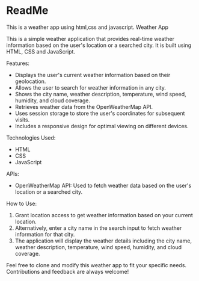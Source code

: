 # ReadMe
This is a weather app using html,css and javascript.
Weather App

This is a simple weather application that provides real-time weather information based on the user's location or a searched city. It is built using HTML,
CSS and JavaScript.

Features:
- Displays the user's current weather information based on their geolocation.
- Allows the user to search for weather information in any city.
- Shows the city name, weather description, temperature, wind speed, humidity, and cloud coverage.
- Retrieves weather data from the OpenWeatherMap API.
- Uses session storage to store the user's coordinates for subsequent visits.
- Includes a responsive design for optimal viewing on different devices.

Technologies Used:
- HTML
- CSS
- JavaScript

APIs:
- OpenWeatherMap API: Used to fetch weather data based on the user's location or a searched city.

How to Use:
1. Grant location access to get weather information based on your current location.
2. Alternatively, enter a city name in the search input to fetch weather information for that city.
3. The application will display the weather details including the city name, weather description, temperature, wind speed, humidity, and cloud coverage.

Feel free to clone and modify this weather app to fit your specific needs. Contributions and feedback are always welcome!


